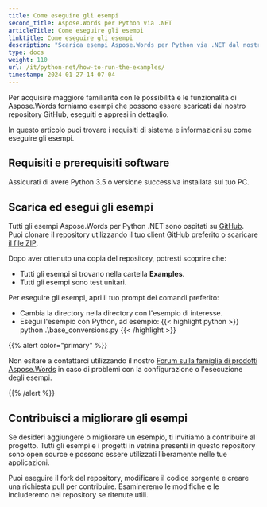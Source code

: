 ```yaml
---
title: Come eseguire gli esempi
second_title: Aspose.Words per Python via .NET
articleTitle: Come eseguire gli esempi
linktitle: Come eseguire gli esempi
description: "Scarica esempi Aspose.Words per Python via .NET dal nostro repository GitHub e scopri come eseguirli per acquisire maggiore familiarità con le possibilità e le funzionalità di Aspose.Words."
type: docs
weight: 110
url: /it/python-net/how-to-run-the-examples/
timestamp: 2024-01-27-14-07-04
---
```


Per acquisire maggiore familiarità con le possibilità e le funzionalità di Aspose.Words forniamo esempi che possono essere scaricati dal nostro repository GitHub, eseguiti e appresi in dettaglio.

In questo articolo puoi trovare i requisiti di sistema e informazioni su come eseguire gli esempi.

## Requisiti e prerequisiti software

Assicurati di avere Python 3.5 o versione successiva installata sul tuo PC.

## Scarica ed esegui gli esempi

Tutti gli esempi Aspose.Words per Python .NET sono ospitati su [GitHub](https://github.com/aspose-words/Aspose.Words-for-Python-via-.NET). Puoi clonare il repository utilizzando il tuo client GitHub preferito o scaricare [il file ZIP](https://github.com/aspose-words/Aspose.Words-for-Python-via-.NET/archive/master.zip).

Dopo aver ottenuto una copia del repository, potresti scoprire che:

- Tutti gli esempi si trovano nella cartella **Examples**.
- Tutti gli esempi sono test unitari.

Per eseguire gli esempi, apri il tuo prompt dei comandi preferito:

- Cambia la directory nella directory con l'esempio di interesse.
- Esegui l'esempio con Python, ad esempio:
{{< highlight python >}}
python .\base_conversions.py
{{< /highlight >}}

{{% alert color="primary" %}}

Non esitare a contattarci utilizzando il nostro [Forum sulla famiglia di prodotti Aspose.Words](https://forum.aspose.com/c/words/8) in caso di problemi con la configurazione o l'esecuzione degli esempi.

{{% /alert %}}

## Contribuisci a migliorare gli esempi

Se desideri aggiungere o migliorare un esempio, ti invitiamo a contribuire al progetto. Tutti gli esempi e i progetti in vetrina presenti in questo repository sono open source e possono essere utilizzati liberamente nelle tue applicazioni.

Puoi eseguire il fork del repository, modificare il codice sorgente e creare una richiesta pull per contribuire. Esamineremo le modifiche e le includeremo nel repository se ritenute utili.
